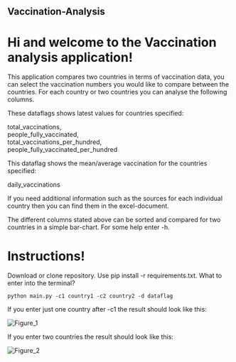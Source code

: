 ## Vaccination-Analysis

# Hi and welcome to the Vaccination analysis application!

This application compares two countries in terms of vaccination data, you can select the vaccination numbers you would
like to compare between the countries. For each country or two countries you can analyse the following columns.

These dataflags shows latest values for countries specified: <br/>

total_vaccinations, <br/>
people_fully_vaccinated, <br/>
total_vaccinations_per_hundred, <br/>
people_fully_vaccinated_per_hundred <br/>

This dataflag shows the mean/average vaccination for the countries specified: <br/>

daily_vaccinations <br/>


If you need additional information such as the sources for each individual country then you can find them in the excel-document. 

The different columns stated above can be sorted and compared for two countries in a simple bar-chart. For some help enter -h. 

# Instructions!

Download or clone repository. Use pip install -r requirements.txt. What to enter into the terminal? 
    
    python main.py -c1 country1 -c2 country2 -d dataflag 
    
If you enter just one country after -c1 the result should look like this: 

![Figure_1](https://user-images.githubusercontent.com/89390286/137326365-2d79d46c-961d-4b44-a05c-1c4ff113a497.png)

If you enter two countries the result should look like this:


![Figure_2](https://user-images.githubusercontent.com/89390286/137326962-acc77445-bd1f-4174-9838-ced85458ced4.png)



